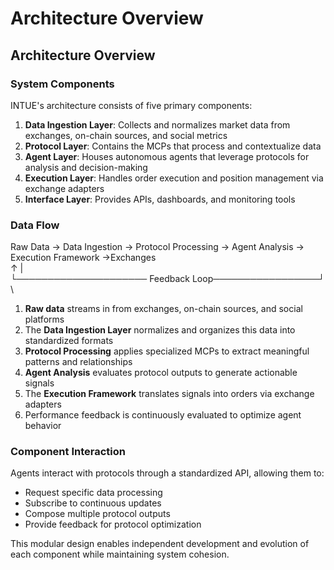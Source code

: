 # Architecture Overview

## Architecture Overview

### System Components

INTUE's architecture consists of five primary components:

1. **Data Ingestion Layer**: Collects and normalizes market data from exchanges, on-chain sources, and social metrics
2. **Protocol Layer**: Contains the MCPs that process and contextualize data
3. **Agent Layer**: Houses autonomous agents that leverage protocols for analysis and decision-making
4. **Execution Layer**: Handles order execution and position management via exchange adapters
5. **Interface Layer**: Provides APIs, dashboards, and monitoring tools

### Data Flow

Raw Data → Data Ingestion → Protocol Processing → Agent Analysis → Execution Framework →Exchanges\
↑ |\
└───────────────────── Feedback Loop─────────────────┘\
\


1. **Raw data** streams in from exchanges, on-chain sources, and social platforms
2. The **Data Ingestion Layer** normalizes and organizes this data into standardized formats
3. **Protocol Processing** applies specialized MCPs to extract meaningful patterns and relationships
4. **Agent Analysis** evaluates protocol outputs to generate actionable signals
5. The **Execution Framework** translates signals into orders via exchange adapters
6. Performance feedback is continuously evaluated to optimize agent behavior

### Component Interaction

Agents interact with protocols through a standardized API, allowing them to:

* Request specific data processing
* Subscribe to continuous updates
* Compose multiple protocol outputs
* Provide feedback for protocol optimization

This modular design enables independent development and evolution of each component while maintaining system cohesion.
